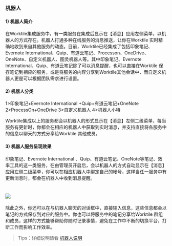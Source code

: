 ###  机器人
#### 1) 机器人简介
在Worktile集成服务中，有一类服务在集成后显示在【消息】应用左侧菜单，以机器人的方式存在。机器人打通多种在线服务的消息推送，让你在Worktile 实时精确地收到来自其他服务的动态。目前，Worktile已经集成了包括印象笔记、Evernote International、Quip、有道云笔记、Processon、OneDrive、OneNote、自定义机器人、图灵机器人等。其中印象笔记、Evernote International、Quip、有道云笔记除了可以消息提醒，也可以直接在Worktile 保存笔记到相应的服务，或是将服务的内容分享到Worktile其他会话中，而自定义机器人更是可以根据团队需求进行设置。

#### 2) 机器人分类
1>印象笔记+Evernote International +Quip+有道云笔记+OneNote
2>ProcessOn+OneDrive
3>自定义机器人
4>机器人小特

Worktile集成以上的服务都会以机器人的形式显示在【消息】左侧二级菜单，每当服务有更新时，你都会在相应的机器人中获取到实时消息，并支持直接将各服务中的信息以聊天的方式分享给Worktile 其他成员。

#### 3) 机器人服务呈现效果
印象笔记、Evernote International 、Quip、有道云笔记、OneNote等笔记、效率工具的这一类服务，在由管理员开启后，会以机器人的方式自动显示在【消息】应用左侧二级菜单，你可以在相应机器人中绑定自己的帐号，这样当任一服务中有更新消息时，都会在机器人中收到消息提醒。
# ![](/assets/4.4机器人.png)
除此之外，你还可以在与机器人聊天的对话框中，直接输入信息，这些信息都会以笔记的方式保存到对应的服务中。你也可以将服务中的笔记分享给Worktile 群组和成员，这样的方式能够帮助你随时记录事情，避免在工作中不断的切换平台，打断工作而影响工作效率。
> Tips：详细说明请看 [机器人说明](https://worktile.com/blog/pro/the-robot-instructions)